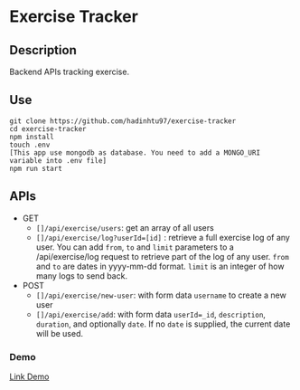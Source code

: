 # Exercise Tracker

## Description
Backend APIs tracking exercise.

## Use
```
git clone https://github.com/hadinhtu97/exercise-tracker
cd exercise-tracker
npm install
touch .env
[This app use mongodb as database. You need to add a MONGO_URI variable into .env file]
npm run start
```

## APIs
* GET
  * `[]/api/exercise/users`: get an array of all users
  * `[]/api/exercise/log?userId=[id]` : retrieve a full exercise log of any user. You can add `from`, `to` and `limit` parameters to a /api/exercise/log request to retrieve part of the log of any user. `from` and `to` are dates in yyyy-mm-dd format. `limit` is an integer of how many logs to send back.
* POST
  * `[]/api/exercise/new-user`: with form data `username` to create a new user
  * `[]/api/exercise/add`: with form data `userId=_id`, `description`, `duration`, and optionally `date`. If no `date` is supplied, the current date will be used.

### Demo
[Link Demo](https://exercise-tracker.hadinhtu97.repl.co/)
